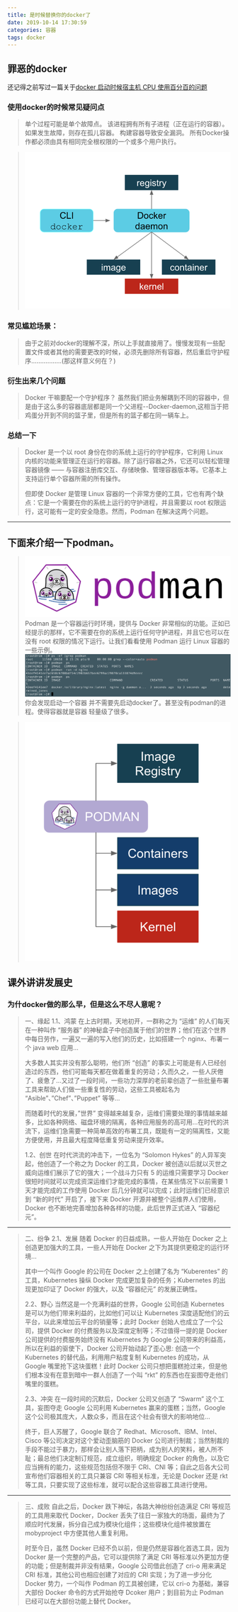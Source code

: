 ```yaml
---
title: 是时候替换你的docker了
date: 2019-10-14 17:30:59
categories: 容器
tags: docker
---
```


## 罪恶的docker

还记得之前写过一篇关于[docker 启动时候宿主机 CPU 使用百分百的问题](http://www.jxhs.me/2019/07/28/docker%E8%BF%90%E8%A1%8C%E5%AE%B9%E5%99%A8%E5%90%8Eagetty%E8%BF%9B%E7%A8%8Bcpu%E5%8D%A0%E7%94%A8%E7%8E%87100/)

### 使用docker的时候常见疑问点
> 单个过程可能是单个故障点。
> 该进程拥有所有子进程（正在运行的容器）。
> 如果发生故障，则存在孤儿容器。
> 构建容器导致安全漏洞。
> 所有Docker操作都必须由具有相同完全根权限的一个或多个用户执行。

>![docker架构](是时候替换你的docker了/docker.png)

### 常见尴尬场景：

> 由于之前对docker的理解不深，所以上手就直接用了。慢慢发现有一些配置文件或者其他的需要更改的时候，必须先删除所有容器，然后重启守护程序.................(那这样意义何在？)

### 衍生出来几个问题 
> Docker 干嘛要配一个守护程序？
> 虽然我们把业务解耦到不同的容器中，但是由于这么多的容器底层都是同一个父进程--Docker-daemon,这相当于把鸡蛋分开到不同的篮子里，但是所有的篮子都在同一辆车上。


### 总结一下
> Docker 是一个以 root 身份在你的系统上运行的守护程序，它利用 Linux 内核的功能来管理正在运行的容器。除了运行容器之外，它还可以轻松管理容器镜像 —— 与容器注册库交互、存储映像、管理容器版本等。它基本上支持运行单个容器所需的所有操作。
>
>但即使 Docker 是管理 Linux 容器的一个非常方便的工具，它也有两个缺点：它是一个需要在你的系统上运行的守护进程，并且需要以 root 权限运行，这可能有一定的安全隐患。然而，Podman 在解决这两个问题。 

---

## 下面来介绍一下podman。

>![podman logo](是时候替换你的docker了/podman.png)
> Podman 是一个容器运行时环境，提供与 Docker 非常相似的功能。正如已经提示的那样，它不需要在你的系统上运行任何守护进程，并且它也可以在没有 root 权限的情况下运行。让我们看看使用 Podman 运行 Linux 容器的一些示例。
> ![podman run](是时候替换你的docker了/podmanrun.png)
> 你会发现启动一个容器 并不需要先启动docker了。甚至没有podman的进程。使得容器就是容器 轻量级了很多。

> ![podman架构](是时候替换你的docker了/podmanplan.png)




## 课外讲讲发展史

### 为什docker做的那么早，但是这么不尽人意呢？

>一、缘起
>1.1、鸿蒙
>在上古时期，天地初开，一群称之为 “运维” 的人们每天在一种叫作 “服务器” 的神秘盒子中创造属于他们的世界；他们在这个世界中每日劳作，一遍又一遍的写入他们的历史，比如搭建一个 nginx、布署一个 java web 应用…
>
>大多数人其实并没有那么聪明，他们所 “创造” 的事实上可能是有人已经创造过的东西，他们可能每天都在做着重复的劳动；久而久之，一些人厌倦了、疲惫了…又过了一段时间，一些功力深厚的老前辈创造了一些批量布署工具来帮助人们做一些重复性的劳动，这些工具被起名为 “Asible”、”Chef”、”Puppet” 等等…
>
>而随着时代的发展，”世界” 变得越来越复杂，运维们需要处理的事情越来越多，比如各种网络、磁盘环境的隔离，各种应用服务的高可用…在时代的洪流下，运维们急需要一种简单高效的布署工具，既能有一定的隔离性，又能方便使用，并且最大程度降低重复劳动来提升效率。
>
>1.2、创世
>在时代洪流的冲击下，一位名为 “Solomon Hykes” 的人异军突起，他创造了一个称之为 Docker 的工具，Docker 被创造以后就以灭世之威向运维们展示了它的强大；一个战斗力只有 5 的运维只需要学习 Docker 很短时间就可以完成资深运维们才能完成的事情，在某些情况下以前需要 1 天才能完成的工作使用 Docker 后几分钟就可以完成；此时运维们已经意识到 “新的时代” 开启了，接下来 Docker 开源并被整个运维界人们使用，Docker 也不断地完善增加各种各样的功能，此后世界正式进入 “容器纪元”。

---

>二、纷争
>2.1、发展
随着 Docker 的日益成熟，一些人开始在 Docker 之上创造更加强大的工具，一些人开始在 Docker 之下为其提供更稳定的运行环境…
>
>其中一个叫作 Google 的公司在 Docker 之上创建了名为 “Kuberentes” 的工具，Kubernetes 操纵 Docker 完成更加复杂的任务；Kubernetes 的出现更加印证了 Docker 的强大，以及 “容器纪元” 的发展正确性。
>
>2.2、野心
>当然这是一个充满利益的世界，Google 公司创造 Kubernetes 是可以为他们带来利益的，比如他们可以让 Kubernetes 深度适配他们的云平台，以此来增加云平台的销量等；此时 Docker 创始人也成立了一个公司，提供 Docker 的付费服务以及深度定制等；不过值得一提的是 Docker 公司提供的付费服务始终没有 Kubernetes 为 Google 公司带来的利益高，所以在利益的驱使下，Docker 公司开始动起了歪心思: 创造一个 Kubernetes 的替代品，利用用户粘度复制 Kubernetes 的成功，从 Google 嘴里抢下这块蛋糕！此时 Docker 公司只想把蛋糕抢过来，但是他们根本没有在意到暗中一群人创造了一个叫 “rkt” 的东西也在妄图夺走他们嘴里的蛋糕。
>
>2.3、冲突
>在一段时间的沉默后，Docker 公司又创造了 “Swarm” 这个工具，妄图夺走 Google 公司利用 Kubernetes 赢来的蛋糕；当然，Google 这个公司极其庞大，人数众多，而且在这个社会有很大的影响地位…
>
>终于，巨人苏醒了，Google 联合了 Redhat、Microsoft、IBM、Intel、Cisco 等公司决定对这个爱动歪脑筋的 Docker 公司进行制裁；当然制裁的手段不能过于暴力，那样会让别人落下把柄，成为别人的笑料，被人所不耻；最总他们决定制订规范，成立组织，明确规定 Docker 的角色，以及它应当拥有的能力，这些规范包括但不限于 CRI、CNI 等；自此之后各大公司宣布他们容器相关的工具只兼容 CRI 等相关标准，无论是 Docker 还是 rkt 等工具，只要实现了这些标准，就可以配合这些容器工具进行使用。

---

>三、成败
>自此之后，Docker 跌下神坛，各路大神纷纷创造满足 CRI 等规范的工具用来取代 Docker，Docker 丢失了往日一家独大的场面，最终为了顺应时代发展，拆分自己成为模块化组件；这些模块化组件被放置在 mobyproject 中方便其他人重复利用。
>
>时至今日，虽然 Docker 已经不负以前，但是仍然是容器化首选工具，因为 Docker 是一个完整的产品，它可以提供除了满足 CRI 等标准以外更加方便的功能；但是制裁并非没有结果，Google 公司借此创造了 cri-o 用来满足 CRI 标准，其他公司也相应创建了对应的 CRI 实现；为了进一步分化 Docker 势力，一个叫作 Podman 的工具被创建，它以 cri-o 为基础，兼容大部份 Docker 命令的方式开始抢夺 Dcoker 用户；到目前为止 Podman 已经可以在大部份功能上替代 Docker。